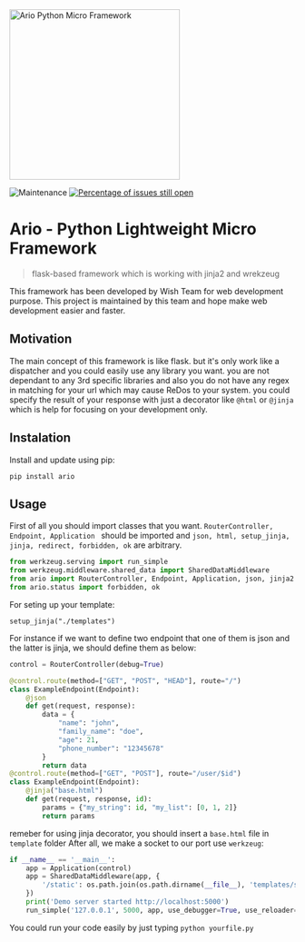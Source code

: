<img alt="Ario Python Micro Framework" width="300px" src="./ARIO1.svg">

![Maintenance](https://img.shields.io/badge/Maintained%3F-no-red.svg) [![Percentage of issues still open](http://isitmaintained.com/badge/open/Naereen/badges.svg)](http://isitmaintained.com/project/Naereen/badges "Percentage of issues still open")

# Ario - Python Lightweight Micro Framework
 > flask-based framework which is working with jinja2 and wrekzeug

This framework has been developed by Wish Team for web development purpose. This project is maintained by this team and hope make web development easier and faster.

## Motivation

The main concept of this framework is like flask. but it's only work like a dispatcher and you could easily use any library you want. you are not dependant to any 3rd specific libraries and also you do not have any regex in matching for your url which may cause ReDos to your system. you could specify the result of your response with just a decorator like ```@html``` or ```@jinja``` which is help for focusing on your development only.

## Instalation
Install and update using pip:

```
pip install ario
```

## Usage
First of all you should import classes that you want. ```RouterController, Endpoint, Application ``` should be imported and ```json, html, setup_jinja, jinja, redirect, forbidden, ok``` are arbitrary. 

```python
from werkzeug.serving import run_simple
from werkzeug.middleware.shared_data import SharedDataMiddleware
from ario import RouterController, Endpoint, Application, json, jinja2
from ario.status import forbidden, ok
```
For seting up your template:
```
setup_jinja("./templates")
```
For instance if we want to define two endpoint that one of them is json and the latter is jinja, we should define them as below:
```python
control = RouterController(debug=True)

@control.route(method=["GET", "POST", "HEAD"], route="/")
class ExampleEndpoint(Endpoint):
    @json
    def get(request, response):
        data = {
            "name": "john",
            "family_name": "doe",
            "age": 21,
            "phone_number": "12345678"
        }
        return data
@control.route(method=["GET", "POST"], route="/user/$id")
class ExampleEndpoint(Endpoint):
    @jinja("base.html")
    def get(request, response, id):
        params = {"my_string": id, "my_list": [0, 1, 2]}
        return params
```
remeber for using jinja decorator, you should insert a ```base.html``` file in ```template``` folder
After all, we make a socket to our port use ```werkzeug```:
```python
if __name__ == '__main__':
    app = Application(control)
    app = SharedDataMiddleware(app, {
        '/static': os.path.join(os.path.dirname(__file__), 'templates/static')
    })
    print('Demo server started http://localhost:5000')
    run_simple('127.0.0.1', 5000, app, use_debugger=True, use_reloader=True)
```
You could run your code easily by just typing ```python yourfile.py```

